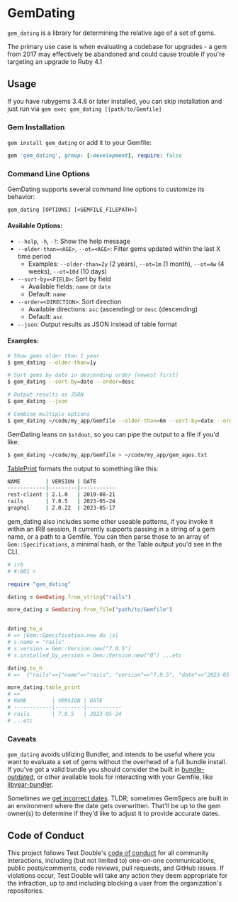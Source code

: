 # GemDating

`gem_dating` is a library for determining the relative age of a set of gems.

The primary use case is when evaluating a codebase for upgrades - a gem from 2017 may effectively be abandoned and could cause trouble if you're targeting an upgrade to Ruby 4.1

## Usage

If you have rubygems 3.4.8 or later installed, you can skip installation and just run via `gem exec gem_dating [[path/to/Gemfile]`


### Gem Installation

`gem install gem_dating` or add it to your Gemfile:

```ruby
gem 'gem_dating', group: [:development], require: false
```

### Command Line Options

GemDating supports several command line options to customize its behavior:

```
gem_dating [OPTIONS] [<GEMFILE_FILEPATH>]
```

#### Available Options:

- `--help`, `-h`, `-?`: Show the help message
- `--older-than=<AGE>`, `--ot=<AGE>`: Filter gems updated within the last X time period
  - Examples: `--older-than=2y` (2 years), `--ot=1m` (1 month), `--ot=4w` (4 weeks), `--ot=10d` (10 days)
- `--sort-by=<FIELD>`: Sort by field
  - Available fields: `name` or `date`
  - Default: `name`
- `--order=<DIRECTION>`: Sort direction
  - Available directions: `asc` (ascending) or `desc` (descending)
  - Default: `asc`
- `--json`: Output results as JSON instead of table format

#### Examples:

```bash
# Show gems older than 1 year
$ gem_dating --older-than=1y

# Sort gems by date in descending order (newest first)
$ gem_dating --sort-by=date --order=desc

# Output results as JSON
$ gem_dating --json

# Combine multiple options
$ gem_dating ~/code/my_app/Gemfile --older-than=6m --sort-by=date --order=desc
```

GemDating leans on `$stdout`, so you can pipe the output to a file if you'd like:
```bash
$ gem_dating ~/code/my_app/Gemfile > ~/code/my_app/gem_ages.txt
```

[TablePrint](https://github.com/arches/table_print) formats the output to something like this:

```bash
NAME        | VERSION | DATE
------------|---------|-----------
rest-client | 2.1.0   | 2019-08-21
rails       | 7.0.5   | 2023-05-24
graphql     | 2.0.22  | 2023-05-17
```

gem_dating also includes some other useable patterns, if you invoke it within an IRB session. It currently supports
passing in a string of a gem name, or a path to a Gemfile. You can then parse those to an array of `Gem::Specifications`,
a minimal hash, or the Table output you'd see in the CLI.

```ruby
# irb
# #:001 >

require "gem_dating"

dating = GemDating.from_string("rails")

more_dating = GemDating.from_file("path/to/Gemfile")


dating.to_a
# => [Gem::Specification.new do |s|
# s.name = "rails"
# s.version = Gem::Version.new("7.0.5")
# s.installed_by_version = Gem::Version.new("0") ...etc

dating.to_h
# =>  {"rails"=>{"name"=>"rails", "version"=>"7.0.5", "date"=>"2023-05-24"}}

more_dating.table_print
# =>
# NAME        | VERSION | DATE
# ------------|---------|-----------
# rails       | 7.0.5   | 2023-05-24
# ...etc
```

### Caveats

`gem_dating` avoids utilizing Bundler, and intends to be useful where you want to evaluate a set of gems without
the overhead of a full bundle install. If you've got a valid bundle you should consider the built in
[bundle-outdated](https://bundler.io/v2.4/man/bundle-outdated.1.html), or other available tools for interacting
with your Gemfile, like [libyear-bundler](https://github.com/jaredbeck/libyear-bundler).

Sometimes we [get incorrect dates](https://github.com/testdouble/gem_dating/issues/10). 
TLDR; sometimes GemSpecs are built in an environment where the date gets overwritten. That'll be up to the gem
owner(s) to determine if they'd like to adjust it to provide accurate dates.


## Code of Conduct

This project follows Test Double's [code of
conduct](https://testdouble.com/code-of-conduct) for all community interactions,
including (but not limited to) one-on-one communications, public posts/comments,
code reviews, pull requests, and GitHub issues. If violations occur, Test Double
will take any action they deem appropriate for the infraction, up to and
including blocking a user from the organization's repositories.
